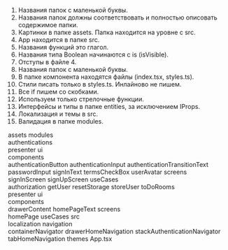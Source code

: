 1. Названия папок с маленькой буквы.
2. Названия папок должны соответствовать и полностью описовать содержимое папки. 
3. Картинки в папке assets. Папка находится на уровне с src.
4. App находится в папке src.
5. Названия функций это глагол.
6. Названия типа Boolean начинаются с is (isVisible).
7. Отступы в файле 4.
8. Названия папок с маленькой буквы.
9. В папке компонента находятся файлы (index.tsx, styles.ts).
10. Стили писать только в styles.ts. Инлайново не пишем.
11. Все if пишем со скобками.
12. Используем только стрелочные функции.
13. Интерфейсы и типы в папке entities, за исключением IProps.
14. Локализация и темы в src.
15. Валидация в папке modules.

assets
modules
    \
    authentications
        \
        presenter
        ui
            \
            components
                    \
                    authenticationButton
                    authenticationInput
                    authenticationTransitionText
                    passwordInput
                    signInText
                    termsCheckBox
                    userAvatar
            screens
                \
                signInScreen
                signUpScreen
        useCases
            \
            authorization
            getUser
            resetStorage
            storeUser
    toDoRooms
        \
        presenter
         ui
            \
            components
                    \
                    drawerContent
                    homePageText
            screens
                \
                homePage
        useCases
src
    \
    localization
    navigation
        \
        containerNavigator
        drawerHomeNavigation
        stackAuthenticationNavigator
        tabHomeNavigation
    themes
    App.tsx
